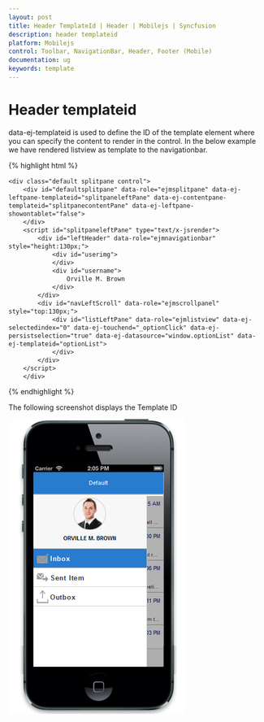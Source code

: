 ```yaml
---
layout: post
title: Header TemplateId | Header | Mobilejs | Syncfusion
description: header templateid
platform: Mobilejs
control: Toolbar, NavigationBar, Header, Footer (Mobile)
documentation: ug
keywords: template
---
```


# Header templateid

data-ej-templateid is used to define the ID of the template element where you can specify the content to render in the control. In the below example we have rendered listview as template to the navigationbar.

{% highlight html %}

	<div class="default splitpane control">
        <div id="defaultsplitpane" data-role="ejmsplitpane" data-ej-leftpane-templateid="splitpaneleftPane" data-ej-contentpane-templateid="splitpanecontentPane" data-ej-leftpane-showontablet="false">
        </div>
        <script id="splitpaneleftPane" type="text/x-jsrender">
            <div id="leftHeader" data-role="ejmnavigationbar" style="height:130px;">
                <div id="userimg">
                </div>
                <div id="username">
                    Orville M. Brown
                </div>
            </div>
            <div id="navLeftScroll" data-role="ejmscrollpanel" style="top:130px;">
                <div id="listLeftPane" data-role="ejmlistview" data-ej-selectedindex="0" data-ej-touchend="_optionClick" data-ej-persistselection="true" data-ej-datasource="window.optionList" data-ej-templateid="optionList">
                </div>
            </div>
        </script>
		</div>

{% endhighlight %}

The following screenshot displays the Template ID

![](Header-TemplateId_images/Header-TemplateId_img1.png)